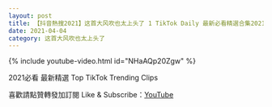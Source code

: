 ```yaml
---
layout: post
title: 【抖音熱搜2021】这首大风吹也太上头了 1 TikTok Daily 最新必看精選合集2021 04 04
date: 2021-04-04
category: 这首大风吹也太上头了
---
```


{% include youtube-video.html id="NHaAQp20Zgw" %}

2021必看 最新精選 Top TikTok Trending Clips

喜歡請點贊轉發加訂閱 Like & Subscribe：[YouTube](https://www.youtube.com/channel/UCAoR7VcanIPd04uEq_GIylA/videos)

